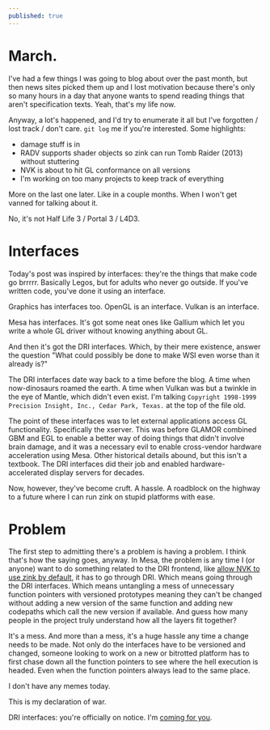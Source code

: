 ```yaml
---
published: true
---
```

# March.

I've had a few things I was going to blog about over the past month, but then news sites picked them up and I lost motivation because there's only so many hours in a day that anyone wants to spend reading things that aren't specification texts. Yeah, that's my life now.

Anyway, a lot's happened, and I'd try to enumerate it all but I've forgotten / lost track / don't care. `git log` me if you're interested. Some highlights:
* damage stuff is in
* RADV supports shader objects so zink can run Tomb Raider (2013) without stuttering
* NVK is about to hit GL conformance on all versions
* I'm working on too many projects to keep track of everything

More on the last one later. Like in a couple months. When I won't get vanned for talking about it.

No, it's not Half Life 3 / Portal 3 / L4D3.

# Interfaces
Today's post was inspired by interfaces: they're the things that make code go brrrrr. Basically Legos, but for adults who never go outside. If you've written code, you've done it using an interface.

Graphics has interfaces too. OpenGL is an interface. Vulkan is an interface.

Mesa has interfaces. It's got some neat ones like Gallium which let you write a whole GL driver without knowing anything about GL.

And then it's got the DRI interfaces. Which, by their mere existence, answer the question "What could possibly be done to make WSI even worse than it already is?"

The DRI interfaces date way back to a time before the blog. A time when now-dinosaurs roamed the earth. A time when Vulkan was but a twinkle in the eye of Mantle, which didn't even exist. I'm talking `Copyright 1998-1999 Precision Insight, Inc., Cedar Park, Texas.` at the top of the file old.

The point of these interfaces was to let external applications access GL functionality. Specifically the xserver. This was before GLAMOR combined GBM and EGL to enable a better way of doing things that didn't involve brain damage, and it was a necessary evil to enable cross-vendor hardware acceleration using Mesa. Other historical details abound, but this isn't a textbook. The DRI interfaces did their job and enabled hardware-accelerated display servers for decades.

Now, however, they've become cruft. A hassle. A roadblock on the highway to a future where I can run zink on stupid platforms with ease.

# Problem
The first step to admitting there's a problem is having a problem. I think that's how the saying goes, anyway. In Mesa, the problem is any time I (or anyone) want to do something related to the DRI frontend, like [allow NVK to use zink by default](https://gitlab.freedesktop.org/mesa/mesa/-/merge_requests/27628), it has to go through DRI. Which means going through the DRI interfaces. Which means untangling a mess of unnecessary function pointers with versioned prototypes meaning they can't be changed without adding a new version of the same function and adding new codepaths which call the new version if available. And guess how many people in the project truly understand how all the layers fit together?

It's a mess. And more than a mess, it's a huge hassle any time a change needs to be made. Not only do the interfaces have to be versioned and changed, someone looking to work on a new or bitrotted platform has to first chase down all the function pointers to see where the hell execution is headed. Even when the function pointers always lead to the same place.

I don't have any memes today.

This is my declaration of war.

DRI interfaces: you're officially on notice. I'm [coming for you](https://gitlab.freedesktop.org/mesa/mesa/-/merge_requests/28138).
